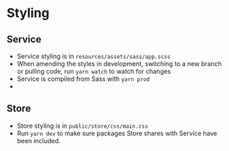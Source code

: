 # Styling

## Service

- Service styling is in `resources/assets/sass/app.scss`
- When amending the styles in development, switching to a new branch or pulling code, run `yarn watch` to watch for changes
- Service is compiled from Sass with `yarn prod`
-
## Store

- Store styling is in `public/store/css/main.css`
- Run `yarn dev` to make sure packages Store shares with Service have been included.
